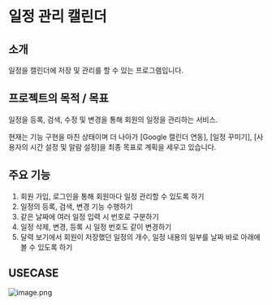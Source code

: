 # 일정 관리 캘린더

## 소개
일정을 캘린더에 저장 및 관리를 할 수 있는 프로그램입니다.

## 프로젝트의 목적 / 목표
일정을 등록, 검색, 수정 및 변경을 통해 회원의 일정을 관리하는 서비스.

현재는 기능 구현을 마친 상태이며 더 나아가 [Google 캘린더 연동], [일정 꾸미기], [사용자의 시간 설정 및 알람 설정]을 최종 목표로 계획을 세우고 있습니다.

## 주요 기능
1. 회원 가입, 로그인을 통해 회원마다 일정 관리할 수 있도록 하기
2. 일정의 등록, 검색, 변경 기능 수행하기
3. 같은 날짜에 여러 일정 입력 시 번호로 구분하기
4. 일정 삭제, 변경, 등록 시 일정 번호도 같이 변경하기
5. 달력 보기에서 회원이 저장했던 일정의 개수, 일정 내용의 일부를 날짜 바로 아래에 볼 수 있도록 하기

## USECASE
![image.png](https://prod-files-secure.s3.us-west-2.amazonaws.com/59d5be61-95a0-4631-8b7a-8b192363bf86/6e82b468-edc7-42a2-8cee-2de59f970480/image.png)
